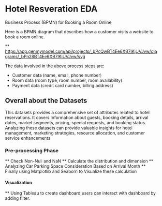 # Hotel Resveration EDA
Business Process (BPMN) for Booking a Room Online

Here is a BPMN diagram that describes how a customer visits a website to book a room online. 

 ** https://app.genmymodel.com/api/projects/_bPcQwBT4Ee6XB7IKjUVJvw/diagrams/_bPn28BT4Ee6XB7IKjUVJvw/svg

The data involved in the above process steps are:
- Customer data (name, email, phone number)
- Room data (room type, room number, room availability)
- Payment data (credit card number, billing address)

## Overall about the Datasets

This datasets provides a comprehensive set of attributes related to hotel reservations. It covers information about 
guests, booking details, arrival dates, market segments, pricing, special requests, and booking status. Analyzing 
these datasets can provide valuable insights for hotel management, marketing strategies, resource allocation, and 
customer service enhancements

### Pre-processing Phase 
** Check Non-Null and NaN
** Calculate the distribution and dimension
** Analyzing Car Parking Space Consideration Based on Arrival Month
** Finally using Matplotlib and Seaborn to Visualize these calculation

#### Visualization 

** Using Tableau to create dashboard,users can interact with dashboard by adding filter.




